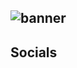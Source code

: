 ## ![banner](https://github.com/mrklouie/mrklouie/assets/99398459/f31504a6-bb75-429d-9661-a6553ff2be1c)
## Socials

